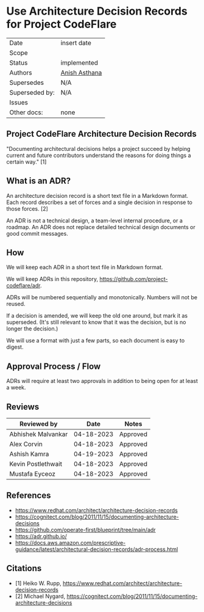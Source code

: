 # Use Architecture Decision Records for Project CodeFlare

|                |                                |
| -------------- | ------------------------------ |
| Date           | insert date                    |
| Scope          |                                |
| Status         | implemented                    |
| Authors        | [Anish Asthana](@anishasthana) |
| Supersedes     | N/A                            |
| Superseded by: | N/A                            |
| Issues         |                                |
| Other docs:    | none                           |

## Project CodeFlare Architecture Decision Records

"Documenting architectural decisions helps a project succeed by helping current and future contributors understand the reasons for doing things a certain way." [1]

## What is an ADR?

An architecture decision record is a short text file in a Markdown format. Each record describes a set of forces and a single decision in response to those forces. [2]

An ADR is not a technical design, a team-level internal procedure, or a roadmap. An ADR does not replace detailed technical design documents or good commit messages.

## How

We will keep each ADR in a short text file in Markdown format.

We will keep ADRs in this repository, <https://github.com/project-codeflare/adr>.

ADRs will be numbered sequentially and monotonically. Numbers will not be reused.

If a decision is amended, we will keep the old one around, but mark it as superseded. (It's still relevant to know that it was the decision, but is no longer the decision.)

We will use a format with just a few parts, so each document is easy to digest.

## Approval Process / Flow

ADRs will require at least two approvals in addition to being open for at least a week.

## Reviews

| Reviewed by        | Date       | Notes    |
| ------------------ | ---------- | -------- |
| Abhishek Malvankar | 04-18-2023 | Approved |
| Alex Corvin        | 04-18-2023 | Approved |
| Ashish Kamra       | 04-19-2023 | Approved |
| Kevin Postlethwait | 04-18-2023 | Approved |
| Mustafa Eyceoz     | 04-18-2023 | Approved |

## References

* <https://www.redhat.com/architect/architecture-decision-records>
* <https://cognitect.com/blog/2011/11/15/documenting-architecture-decisions>
* <https://github.com/operate-first/blueprint/tree/main/adr>
* <https://adr.github.io/>
* <https://docs.aws.amazon.com/prescriptive-guidance/latest/architectural-decision-records/adr-process.html>

## Citations

* [1] Heiko W. Rupp, <https://www.redhat.com/architect/architecture-decision-records>
* [2] Michael Nygard, <https://cognitect.com/blog/2011/11/15/documenting-architecture-decisions>
